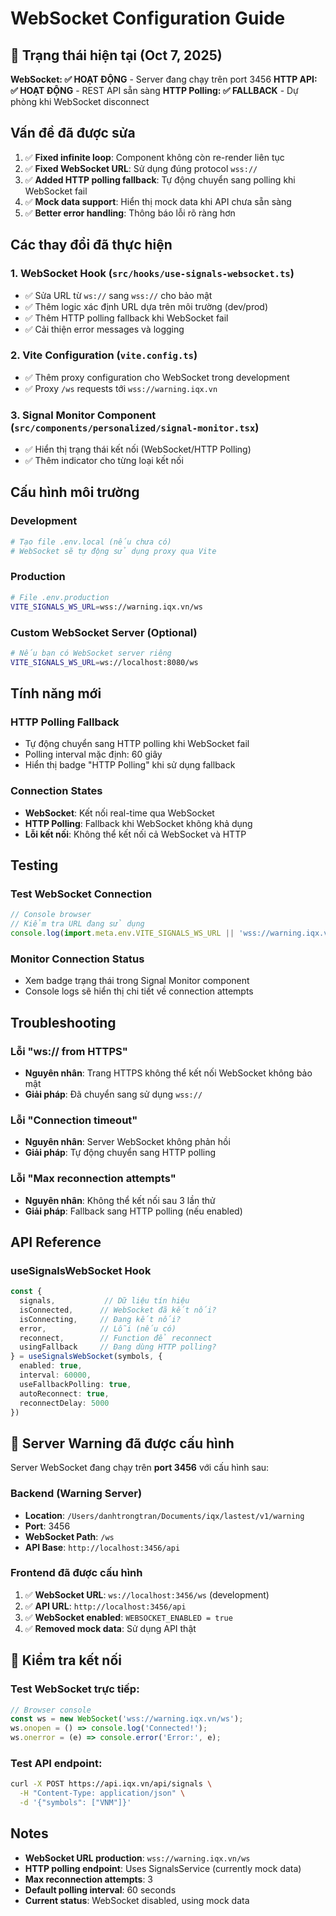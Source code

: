 # WebSocket Configuration Guide

## 🎉 Trạng thái hiện tại (Oct 7, 2025)

**WebSocket: ✅ HOẠT ĐỘNG** - Server đang chạy trên port 3456
**HTTP API: ✅ HOẠT ĐỘNG** - REST API sẵn sàng
**HTTP Polling: ✅ FALLBACK** - Dự phòng khi WebSocket disconnect

## Vấn đề đã được sửa

1. ✅ **Fixed infinite loop**: Component không còn re-render liên tục
2. ✅ **Fixed WebSocket URL**: Sử dụng đúng protocol `wss://` 
3. ✅ **Added HTTP polling fallback**: Tự động chuyển sang polling khi WebSocket fail
4. ✅ **Mock data support**: Hiển thị mock data khi API chưa sẵn sàng
5. ✅ **Better error handling**: Thông báo lỗi rõ ràng hơn

## Các thay đổi đã thực hiện

### 1. **WebSocket Hook (`src/hooks/use-signals-websocket.ts`)**
- ✅ Sửa URL từ `ws://` sang `wss://` cho bảo mật
- ✅ Thêm logic xác định URL dựa trên môi trường (dev/prod)
- ✅ Thêm HTTP polling fallback khi WebSocket fail
- ✅ Cải thiện error messages và logging

### 2. **Vite Configuration (`vite.config.ts`)**
- ✅ Thêm proxy configuration cho WebSocket trong development
- ✅ Proxy `/ws` requests tới `wss://warning.iqx.vn`

### 3. **Signal Monitor Component (`src/components/personalized/signal-monitor.tsx`)**
- ✅ Hiển thị trạng thái kết nối (WebSocket/HTTP Polling)
- ✅ Thêm indicator cho từng loại kết nối

## Cấu hình môi trường

### Development
```bash
# Tạo file .env.local (nếu chưa có)
# WebSocket sẽ tự động sử dụng proxy qua Vite
```

### Production
```bash
# File .env.production
VITE_SIGNALS_WS_URL=wss://warning.iqx.vn/ws
```

### Custom WebSocket Server (Optional)
```bash
# Nếu bạn có WebSocket server riêng
VITE_SIGNALS_WS_URL=ws://localhost:8080/ws
```

## Tính năng mới

### HTTP Polling Fallback
- Tự động chuyển sang HTTP polling khi WebSocket fail
- Polling interval mặc định: 60 giây
- Hiển thị badge "HTTP Polling" khi sử dụng fallback

### Connection States
- **WebSocket**: Kết nối real-time qua WebSocket
- **HTTP Polling**: Fallback khi WebSocket không khả dụng
- **Lỗi kết nối**: Không thể kết nối cả WebSocket và HTTP

## Testing

### Test WebSocket Connection
```javascript
// Console browser
// Kiểm tra URL đang sử dụng
console.log(import.meta.env.VITE_SIGNALS_WS_URL || 'wss://warning.iqx.vn/ws')
```

### Monitor Connection Status
- Xem badge trạng thái trong Signal Monitor component
- Console logs sẽ hiển thị chi tiết về connection attempts

## Troubleshooting

### Lỗi "ws:// from HTTPS"
- **Nguyên nhân**: Trang HTTPS không thể kết nối WebSocket không bảo mật
- **Giải pháp**: Đã chuyển sang sử dụng `wss://`

### Lỗi "Connection timeout"
- **Nguyên nhân**: Server WebSocket không phản hồi
- **Giải pháp**: Tự động chuyển sang HTTP polling

### Lỗi "Max reconnection attempts"
- **Nguyên nhân**: Không thể kết nối sau 3 lần thử
- **Giải pháp**: Fallback sang HTTP polling (nếu enabled)

## API Reference

### useSignalsWebSocket Hook

```typescript
const {
  signals,           // Dữ liệu tín hiệu
  isConnected,      // WebSocket đã kết nối?
  isConnecting,     // Đang kết nối?
  error,            // Lỗi (nếu có)
  reconnect,        // Function để reconnect
  usingFallback     // Đang dùng HTTP polling?
} = useSignalsWebSocket(symbols, {
  enabled: true,
  interval: 60000,
  useFallbackPolling: true,
  autoReconnect: true,
  reconnectDelay: 5000
})
```

## 🚀 Server Warning đã được cấu hình

Server WebSocket đang chạy trên **port 3456** với cấu hình sau:

### Backend (Warning Server)
- **Location**: `/Users/danhtrongtran/Documents/iqx/lastest/v1/warning`
- **Port**: 3456
- **WebSocket Path**: `/ws`
- **API Base**: `http://localhost:3456/api`

### Frontend đã được cấu hình
1. ✅ **WebSocket URL**: `ws://localhost:3456/ws` (development)
2. ✅ **API URL**: `http://localhost:3456/api`
3. ✅ **WebSocket enabled**: `WEBSOCKET_ENABLED = true`
4. ✅ **Removed mock data**: Sử dụng API thật

## 📝 Kiểm tra kết nối

### Test WebSocket trực tiếp:
```javascript
// Browser console
const ws = new WebSocket('wss://warning.iqx.vn/ws');
ws.onopen = () => console.log('Connected!');
ws.onerror = (e) => console.error('Error:', e);
```

### Test API endpoint:
```bash
curl -X POST https://api.iqx.vn/api/signals \
  -H "Content-Type: application/json" \
  -d '{"symbols": ["VNM"]}'
```

## Notes

- **WebSocket URL production**: `wss://warning.iqx.vn/ws`
- **HTTP polling endpoint**: Uses SignalsService (currently mock data)
- **Max reconnection attempts**: 3
- **Default polling interval**: 60 seconds
- **Current status**: WebSocket disabled, using mock data
